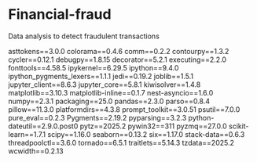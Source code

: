 # Financial-fraud
Data analysis to detect fraudulent transactions

asttokens==3.0.0
colorama==0.4.6
comm==0.2.2
contourpy==1.3.2
cycler==0.12.1
debugpy==1.8.15
decorator==5.2.1
executing==2.2.0
fonttools==4.58.5
ipykernel==6.29.5
ipython==9.4.0
ipython_pygments_lexers==1.1.1
jedi==0.19.2
joblib==1.5.1
jupyter_client==8.6.3
jupyter_core==5.8.1
kiwisolver==1.4.8
matplotlib==3.10.3
matplotlib-inline==0.1.7
nest-asyncio==1.6.0
numpy==2.3.1
packaging==25.0
pandas==2.3.0
parso==0.8.4
pillow==11.3.0
platformdirs==4.3.8
prompt_toolkit==3.0.51
psutil==7.0.0
pure_eval==0.2.3
Pygments==2.19.2
pyparsing==3.2.3
python-dateutil==2.9.0.post0
pytz==2025.2
pywin32==311
pyzmq==27.0.0
scikit-learn==1.7.1
scipy==1.16.0
seaborn==0.13.2
six==1.17.0
stack-data==0.6.3
threadpoolctl==3.6.0
tornado==6.5.1
traitlets==5.14.3
tzdata==2025.2
wcwidth==0.2.13
